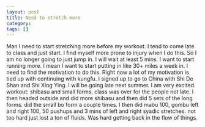 ```yaml
---
layout: post
title: Need to stretch more
category: 
tags: []
---
```



Man I need to start stretching more before my workout. I tend to come
late to class and just start. I find myself more prone to injury when I
do this. So I am no longer going to just jump in. I will wait at least 5
mins. I want to start running more. I mean I want to start putting in
like 30+ miles a week in. I need to find the motivation to do this.
Right now a lot of my motivation is tied up with continuing with kungfu.
I signed up to go to China with Shi De Shan and Shi Xing Ying. I will be
going late next summer. I am very excited. workout: shibasu and small
forms, class was over for the people not late. I then headed outside and
did more shibasu and then did 5 sets of the long forms. did the small bo
form a couple times. I then did mabu 100, gombu left and right 100, 50
pushups and 3 mins of left and right syadic stretches. not too hard just
lost a ton of fluids. Was hard getting back in the flow of things.
